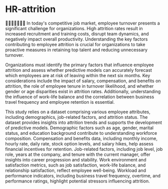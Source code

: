# HR-attrition
🧑‍🤝‍🧑👩‍💼👨‍💼
In today's competitive job market, employee turnover presents a significant challenge for organizations. High attrition rates result in increased recruitment and training costs, disrupt team dynamics, and negatively impact overall productivity. Understanding the key factors contributing to employee attrition is crucial for organizations to take proactive measures in retaining top talent and reducing unnecessary turnover.

Organizations must identify the primary factors that influence employee attrition and assess whether predictive models can accurately forecast which employees are at risk of leaving within the next six months. Key considerations include the impact of salary, compensation, and benefits on attrition, the role of employee tenure in turnover likelihood, and whether gender or age disparities exist in attrition rates. Additionally, understanding the influence of work-life balance and the correlation between business travel frequency and employee retention is essential.

This study relies on a dataset comprising various employee attributes, including demographics, job-related factors, and attrition status. The dataset provides insights into attrition trends and supports the development of predictive models. Demographic factors such as age, gender, marital status, and education background contribute to understanding workforce composition. Compensation and benefits data, including monthly income, hourly rate, daily rate, stock option levels, and salary hikes, help assess financial incentives for retention. Job-related factors, including job level, job role, years at the company, and tenure with the current manager, offer insights into career progression and stability. Work environment and satisfaction metrics, such as job satisfaction, work-life balance, and relationship satisfaction, reflect employee well-being. Workload and performance indicators, including business travel frequency, overtime, and performance ratings, highlight potential stressors influencing attrition.
